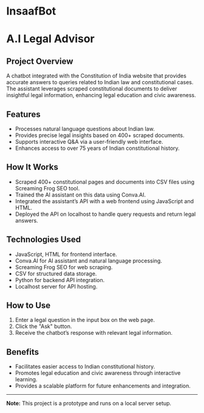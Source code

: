 # InsaafBot
# A.I Legal Advisor

## Project Overview
A chatbot integrated with the Constitution of India website that provides accurate answers to queries related to Indian law and constitutional cases. The assistant leverages scraped constitutional documents to deliver insightful legal information, enhancing legal education and civic awareness.

## Features
- Processes natural language questions about Indian law.
- Provides precise legal insights based on 400+ scraped documents.
- Supports interactive Q&A via a user-friendly web interface.
- Enhances access to over 75 years of Indian constitutional history.

## How It Works
- Scraped 400+ constitutional pages and documents into CSV files using Screaming Frog SEO tool.
- Trained the AI assistant on this data using Conva.AI.
- Integrated the assistant’s API with a web frontend using JavaScript and HTML.
- Deployed the API on localhost to handle query requests and return legal answers.

## Technologies Used
- JavaScript, HTML for frontend interface.
- Conva.AI for AI assistant and natural language processing.
- Screaming Frog SEO for web scraping.
- CSV for structured data storage.
- Python for backend API integration.
- Localhost server for API hosting.

## How to Use
1. Enter a legal question in the input box on the web page.
2. Click the "Ask" button.
3. Receive the chatbot’s response with relevant legal information.

## Benefits
- Facilitates easier access to Indian constitutional history.
- Promotes legal education and civic awareness through interactive learning.
- Provides a scalable platform for future enhancements and integration.

---

**Note:** This project is a prototype and runs on a local server setup.
